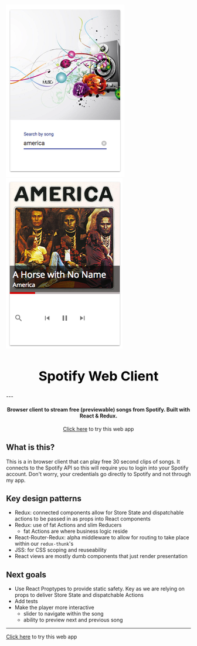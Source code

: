 <div style="display: flex; vertical-align: center; justify-content: center;">
  <a href="https://theodoreli.github.io/spotify-player/">
    <img src="https://raw.githubusercontent.com/theodoreli/spotify-player/master/docs/search.png"/>
    <img src="https://raw.githubusercontent.com/theodoreli/spotify-player/master/docs/player.png"/>
  </a>
</div>

<h1 style="text-align: center; font-size: 36px;">
  <a href="https://theodoreli.github.io/spotify-player/" style="color: black; text-decoration: none;">Spotify Web Client</a>
</h1>
---
<h4 align="center">
  Browser client to stream free (previewable) songs from Spotify. Built with React & Redux.
</h4>

<p align="center">
  <a href="https://theodoreli.github.io/spotify-pla
yer/">Click here</a> to try this web app
</p>


## What is this?
This is a in browser client that can play free 30 second clips of songs. It connects to the Spotify API so this will require you to login into your Spotify account. Don't worry, your credentials go directly to Spotify and not through my app.

## Key design patterns
- Redux: connected components allow for Store State and dispatchable actions to be passed in as props into React components
- Redux: use of fat Actions and slim Reducers
  - fat Actions are where business logic reside
- React-Router-Redux: alpha middleware to allow for routing to take place within our `redux-thunk`'s
- JSS: for CSS scoping and reuseability
- React views are mostly dumb components that just render presentation

## Next goals
- Use React Proptypes to provide static safety. Key as we are relying on props to deliver Store State and dispatchable Actions
- Add tests
- Make the player more interactive
  - slider to navigate within the song
  - ability to preview next and previous song


---
[Click here](https://theodoreli.github.io/spotify-player/) to try this web app

